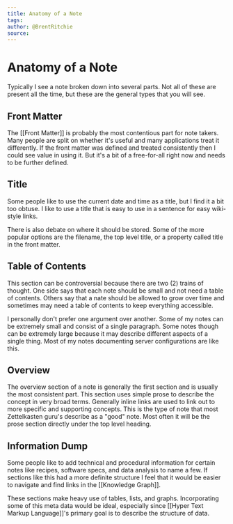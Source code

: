 ```yaml
---
title: Anatomy of a Note
tags: 
author: @BrentRitchie
source: 
---
```

# Anatomy of a Note

Typically I see a note broken down into several parts. Not all of these are present all the time, but these are the general types that you will see.

## Front Matter

The [[Front Matter]] is probably the most contentious part for note takers. Many people are split on whether it's useful and many applications treat it differently. If the front matter was defined and treated consistently then I could see value in using it. But it's a bit of a free-for-all right now and needs to be further defined.

## Title

Some people like to use the current date and time as a title, but I find it a bit too obtuse. I like to use a title that is easy to use in a sentence for easy wiki-style links.

There is also debate on where it should be stored. Some of the more popular options are the filename, the top level title,  or a property called title in the front matter.

## Table of Contents

This section can be controversial because there are two (2) trains of thought. One side says that each note should be small and not need a table of contents. Others say that a nate should be allowed to grow over time and sometimes may need a table of contents to keep everything accessible.

I personally don't prefer one argument over another. Some of my notes can be extremely small and consist of a single paragraph. Some notes though can be extremely large because it may describe different aspects of a single thing. Most of my notes documenting server configurations are like this.

## Overview

The overview section of a note is generally the first section and is usually the most consistent part. This section uses simple prose to describe the concept in very broad terms. Generally inline links are used to link out to more specific and supporting concepts. This is the type of note that most Zettelkasten guru's describe as a "good" note. Most often it will be the prose section directly under the top level heading.

## Information Dump

Some people like to add technical and procedural information for certain notes like recipes, software specs, and data analysis to name a few. If sections like this had a more definite structure I feel that it would be easier to navigate and find links in the [[Knowledge Graph]].

These sections make heavy use of tables, lists, and graphs. Incorporating some of this meta data would be ideal, especially since [[Hyper Text Markup Language]]'s primary goal is to describe the structure of data.
